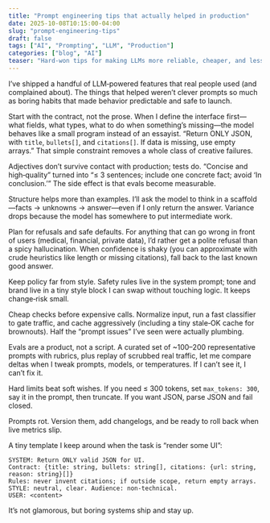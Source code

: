 ```yaml
---
title: "Prompt engineering tips that actually helped in production"
date: 2025-10-08T10:15:00-04:00
slug: "prompt-engineering-tips"
draft: false
tags: ["AI", "Prompting", "LLM", "Production"]
categories: ["blog", "AI"]
teaser: "Hard‑won tips for making LLMs more reliable, cheaper, and less surprising without fancy tooling."
---
```


I’ve shipped a handful of LLM‑powered features that real people used (and complained about). The things that helped weren’t clever prompts so much as boring habits that made behavior predictable and safe to launch.

Start with the contract, not the prose. When I define the interface first—what fields, what types, what to do when something’s missing—the model behaves like a small program instead of an essayist. “Return ONLY JSON, with `title`, `bullets[]`, and `citations[]`. If data is missing, use empty arrays.” That simple constraint removes a whole class of creative failures.

Adjectives don’t survive contact with production; tests do. “Concise and high‑quality” turned into “≤ 3 sentences; include one concrete fact; avoid ‘In conclusion.’” The side effect is that evals become measurable.

Structure helps more than examples. I’ll ask the model to think in a scaffold—facts → unknowns → answer—even if I only return the answer. Variance drops because the model has somewhere to put intermediate work.

Plan for refusals and safe defaults. For anything that can go wrong in front of users (medical, financial, private data), I’d rather get a polite refusal than a spicy hallucination. When confidence is shaky (you can approximate with crude heuristics like length or missing citations), fall back to the last known good answer.

Keep policy far from style. Safety rules live in the system prompt; tone and brand live in a tiny style block I can swap without touching logic. It keeps change‑risk small.

Cheap checks before expensive calls. Normalize input, run a fast classifier to gate traffic, and cache aggressively (including a tiny stale‑OK cache for brownouts). Half the “prompt issues” I’ve seen were actually plumbing.

Evals are a product, not a script. A curated set of ~100–200 representative prompts with rubrics, plus replay of scrubbed real traffic, let me compare deltas when I tweak prompts, models, or temperatures. If I can’t see it, I can’t fix it.

Hard limits beat soft wishes. If you need ≤ 300 tokens, set `max_tokens: 300`, say it in the prompt, then truncate. If you want JSON, parse JSON and fail closed.

Prompts rot. Version them, add changelogs, and be ready to roll back when live metrics slip.

A tiny template I keep around when the task is “render some UI”: 

```
SYSTEM: Return ONLY valid JSON for UI.
Contract: {title: string, bullets: string[], citations: {url: string, reason: string}[]}
Rules: never invent citations; if outside scope, return empty arrays.
STYLE: neutral, clear. Audience: non‑technical.
USER: <content>
```

It’s not glamorous, but boring systems ship and stay up.
